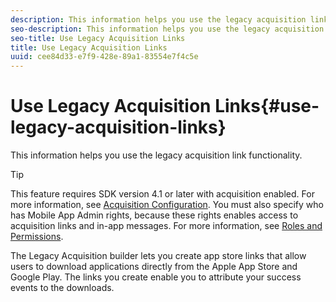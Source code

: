 ```yaml
---
description: This information helps you use the legacy acquisition link functionality.
seo-description: This information helps you use the legacy acquisition link functionality.
seo-title: Use Legacy Acquisition Links
title: Use Legacy Acquisition Links
uuid: cee84d33-e7f9-428e-89a1-83554e7f4c5e
---
```


# Use Legacy Acquisition Links{#use-legacy-acquisition-links}

This information helps you use the legacy acquisition link functionality.

>[!TIP]
>
>This feature requires SDK version 4.1 or later with acquisition enabled. For more information, see [Acquisition Configuration](/help/using/acquisition-main/t-enable-acquisition.md). You must also specify who has Mobile App Admin rights, because these rights enables access to acquisition links and in-app messages. For more information, see [Roles and Permissions](/help/using/gs/c-mob-roles-and-permissions.md).

The Legacy Acquisition builder lets you create app store links that allow users to download applications directly from the Apple App Store and Google Play. The links you create enable you to attribute your success events to the downloads.

